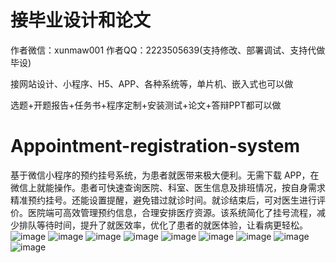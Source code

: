 # 接毕业设计和论文
作者微信：xunmaw001  作者QQ：2223505639(支持修改、部署调试、支持代做毕设)

接网站设计、小程序、H5、APP、各种系统等，单片机、嵌入式也可以做

选题+开题报告+任务书+程序定制+安装测试+论文+答辩PPT都可以做
# Appointment-registration-system
基于微信小程序的预约挂号系统，为患者就医带来极大便利。无需下载 APP，在微信上就能操作。患者可快速查询医院、科室、医生信息及排班情况，按自身需求精准预约挂号。还能设置提醒，避免错过就诊时间。就诊结束后，可对医生进行评价。医院端可高效管理预约信息，合理安排医疗资源。该系统简化了挂号流程，减少排队等待时间，提升了就医效率，优化了患者的就医体验，让看病更轻松。 
![image](https://github.com/user-attachments/assets/0390d75c-79f9-417e-a4de-db7623d5fd81)
![image](https://github.com/user-attachments/assets/c3fbf3de-dcdf-4da6-89d0-10a64c47e3e2)
![image](https://github.com/user-attachments/assets/88fc1af2-ade3-4262-93bc-27ae9d5ebd37)
![image](https://github.com/user-attachments/assets/9bdf8c3d-2867-467b-9657-4be50ad14380)
![image](https://github.com/user-attachments/assets/b6fa59e6-6bc7-4e3f-b5cd-0fe8c1180dc0)
![image](https://github.com/user-attachments/assets/e184fac1-f4a8-40b2-9946-243a6db50499)
![image](https://github.com/user-attachments/assets/5a542cc6-9ccf-47b6-88d5-c535cb6efdea)
![image](https://github.com/user-attachments/assets/3127a42e-1191-470d-84bc-0f3dbd2ba130)
![image](https://github.com/user-attachments/assets/3aed84c9-ee89-424f-88a2-4edb82963c81)
